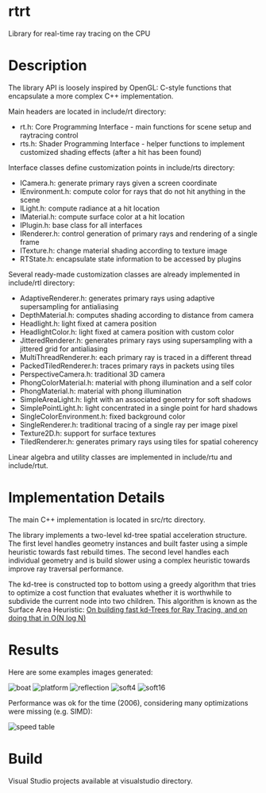 # rtrt
Library for real-time ray tracing on the CPU

# Description
The library API is loosely inspired by OpenGL: C-style functions that encapsulate a more complex C++ implementation.

Main headers are located in include/rt directory:
* rt.h: Core Programming Interface - main functions for scene setup and raytracing control
* rts.h: Shader Programming Interface - helper functions to implement customized shading effects (after a hit has been found)

Interface classes define customization points in include/rts directory:
* ICamera.h: generate primary rays given a screen coordinate
* IEnvironment.h: compute color for rays that do not hit anything in the scene
* ILight.h: compute radiance at a hit location
* IMaterial.h: compute surface color at a hit location
* IPlugin.h: base class for all interfaces
* IRenderer.h: control generation of primary rays and rendering of a single frame
* ITexture.h: change material shading according to texture image
* RTState.h: encapsulate state information to be accessed by plugins

Several ready-made customization classes are already implemented in include/rtl directory:
* AdaptiveRenderer.h: generates primary rays using adaptive supersampling for antialiasing 
* DepthMaterial.h: computes shading according to distance from camera
* Headlight.h: light fixed at camera position
* HeadlightColor.h: light fixed at camera position with custom color
* JitteredRenderer.h: generates primary rays using supersampling with a jittered grid for antialiasing
* MultiThreadRenderer.h: each primary ray is traced in a different thread
* PackedTiledRenderer.h: traces primary rays in packets using tiles
* PerspectiveCamera.h: traditional 3D camera
* PhongColorMaterial.h: material with phong illumination and a self color
* PhongMaterial.h: material with phong illumination
* SimpleAreaLight.h: light with an associated geometry for soft shadows
* SimplePointLight.h: light concentrated in a single point for hard shadows
* SingleColorEnvironment.h: fixed background color
* SingleRenderer.h: traditional tracing of a single ray per image pixel
* Texture2D.h: support for surface textures
* TiledRenderer.h: generates primary rays using tiles for spatial coherency

Linear algebra and utility classes are implemented in include/rtu and include/rtut.

# Implementation Details
The main C++ implementation is located in src/rtc directory.

The library implements a two-level kd-tree spatial acceleration structure. The first level handles geometry instances and built faster using a simple heuristic towards fast rebuild times. The second level handles each individual geometry and is build slower using a complex heuristic towards improve ray traversal performance.

The kd-tree is constructed top to bottom using a greedy algorithm that tries to optimize a cost function that evaluates whether it is worthwhile to subdivide the current node into two children. This algorithm is known as the Surface Area Heuristic: [On building fast kd-Trees for Ray Tracing, and on doing that in O(N log N)](http://www.irisa.fr/prive/kadi/Sujets_CTR/kadi/Kadi_sujet2_article_Kdtree.pdf)

# Results

Here are some examples images generated:

![boat](https://github.com/potato3d/rtrt/blob/main/imgs/boat.png "Boat with shadows")
![platform](https://github.com/potato3d/rtrt/blob/main/imgs/oil_platform.png "Oil platform with textures and shadows")
![reflection](https://github.com/potato3d/rtrt/blob/main/imgs/reflection.png "Sphere with reflection")
![soft4](https://github.com/potato3d/rtrt/blob/main/imgs/soft_shadow_4_samples.png "Soft shadows with 4 samples per pixel (jittered)")
![soft16](https://github.com/potato3d/rtrt/blob/main/imgs/soft_shadow_16_samples.png "Soft shadows with 16 samples per pixel (jittered)")

Performance was ok for the time (2006), considering many optimizations were missing (e.g. SIMD):

![speed table](https://github.com/potato3d/rtrt/blob/main/imgs/speed.png "Performance results")

# Build
Visual Studio projects available at visualstudio directory.
